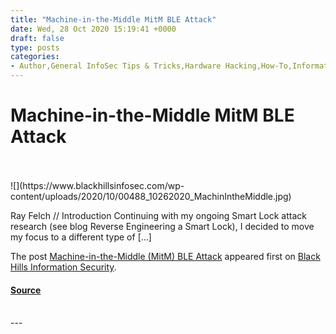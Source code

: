 ```yaml
---
title: "Machine-in-the-Middle MitM BLE Attack"
date: Wed, 28 Oct 2020 15:19:41 +0000
draft: false
type: posts
categories: 
- Author,General InfoSec Tips & Tricks,Hardware Hacking,How-To,Informational,InfoSec 101,Ray Felch
---
```

# Machine-in-the-Middle MitM BLE Attack

<br/>

<br/>
![](https://www.blackhillsinfosec.com/wp-content/uploads/2020/10/00488_10262020_MachinIntheMiddle.jpg)

Ray Felch // Introduction Continuing with my ongoing Smart Lock attack research (see blog Reverse Engineering a Smart Lock), I decided to move my focus to a different type of \[…\]

The post [Machine-in-the-Middle (MitM) BLE Attack](https://www.blackhillsinfosec.com/machine-in-the-middle-mitm-ble-attack/) appeared first on [Black Hills Information Security](https://www.blackhillsinfosec.com).

#### [Source](https://www.blackhillsinfosec.com/machine-in-the-middle-mitm-ble-attack/)

<br/>
---
